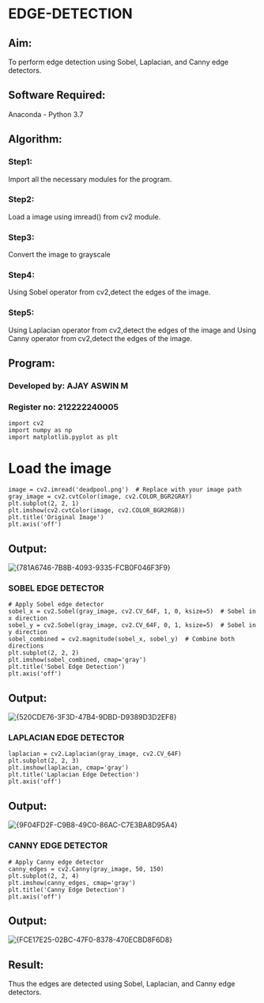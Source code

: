 # EDGE-DETECTION
## Aim:
To perform edge detection using Sobel, Laplacian, and Canny edge detectors.

## Software Required:
Anaconda - Python 3.7

## Algorithm:
### Step1:
Import all the necessary modules for the program.

### Step2:
Load a image using imread() from cv2 module.

### Step3:
Convert the image to grayscale

### Step4:
Using Sobel operator from cv2,detect the edges of the image.

### Step5:

Using Laplacian operator from cv2,detect the edges of the image and Using Canny operator from cv2,detect the edges of the image.

## Program:

### Developed by: AJAY ASWIN M
### Register no: 212222240005

```
import cv2
import numpy as np
import matplotlib.pyplot as plt
```
# Load the image
```
image = cv2.imread('deadpool.png')  # Replace with your image path
gray_image = cv2.cvtColor(image, cv2.COLOR_BGR2GRAY)
plt.subplot(2, 2, 1)
plt.imshow(cv2.cvtColor(image, cv2.COLOR_BGR2RGB))
plt.title('Original Image')
plt.axis('off')
```
## Output:

![{781A6746-7B8B-4093-9335-FCB0F046F3F9}](https://github.com/user-attachments/assets/71bfe289-4b78-4c3c-9271-8cbc4f836b81)

### SOBEL EDGE DETECTOR
```
# Apply Sobel edge detector
sobel_x = cv2.Sobel(gray_image, cv2.CV_64F, 1, 0, ksize=5)  # Sobel in x direction
sobel_y = cv2.Sobel(gray_image, cv2.CV_64F, 0, 1, ksize=5)  # Sobel in y direction
sobel_combined = cv2.magnitude(sobel_x, sobel_y)  # Combine both directions
plt.subplot(2, 2, 2)
plt.imshow(sobel_combined, cmap='gray')
plt.title('Sobel Edge Detection')
plt.axis('off')
```
## Output:


![{520CDE76-3F3D-47B4-9DBD-D9389D3D2EF8}](https://github.com/user-attachments/assets/55b2440b-9d41-44df-90de-bb3519ce6013)


### LAPLACIAN EDGE DETECTOR
```
laplacian = cv2.Laplacian(gray_image, cv2.CV_64F)
plt.subplot(2, 2, 3)
plt.imshow(laplacian, cmap='gray')
plt.title('Laplacian Edge Detection')
plt.axis('off')

```
## Output:

![{9F04FD2F-C9B8-49C0-86AC-C7E3BA8D95A4}](https://github.com/user-attachments/assets/7843d7e8-0830-44b7-a37c-d7b7f4aacd12)

### CANNY EDGE DETECTOR
```
# Apply Canny edge detector
canny_edges = cv2.Canny(gray_image, 50, 150)
plt.subplot(2, 2, 4)
plt.imshow(canny_edges, cmap='gray')
plt.title('Canny Edge Detection')
plt.axis('off')
```
## Output:
![{FCE17E25-02BC-47F0-8378-470ECBD8F6D8}](https://github.com/user-attachments/assets/735c73ca-b0dd-4a0f-8bf6-1370e396671b)


## Result:
Thus the edges are detected using Sobel, Laplacian, and Canny edge detectors.
